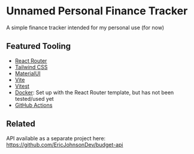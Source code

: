 # Unnamed Personal Finance Tracker

A simple finance tracker intended for my personal use (for now)  

## Featured Tooling

- [React Router](https://reactrouter.com/)
- [Tailwind CSS](https://tailwindcss.com/)
- [MaterialUI](https://mui.com/material-ui/)
- [Vite](https://vite.dev/)
- [Vitest](https://vitest.dev/)
- [Docker](https://www.docker.com/): Set up with the React Router template, but has not been tested/used yet
- [GitHub Actions](https://github.com/features/actions)

## Related

API available as a separate project here: https://github.com/EricJohnsonDev/budget-api
